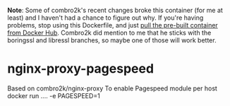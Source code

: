 **Note**: Some of combro2k's recent changes broke this container (for me at least) and I haven't had a chance to figure out why. If you're having problems, stop using this Dockerfile, and just [pull the pre-built container from Docker Hub](https://registry.hub.docker.com/u/sethbrasile/nginx-proxy-pagespeed/). Combro2k did mention to me that he sticks with the boringssl and libressl branches, so maybe one of those will work better.

nginx-proxy-pagespeed
=====================

Based on combro2k/nginx-proxy
To enable Pagespeed module per host 
docker run .... -e PAGESPEED=1

